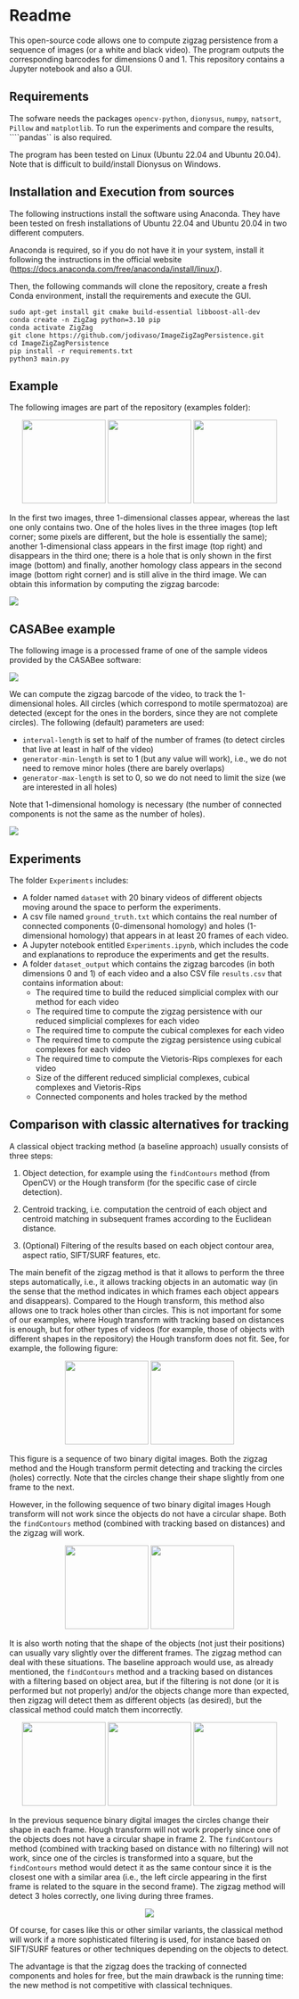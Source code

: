 # Readme

This open-source code allows one to compute zigzag persistence from a sequence of images (or a white and black video). The program outputs the corresponding barcodes for dimensions 0 and 1. This repository contains a Jupyter notebook and also a GUI.

## Requirements

The sofware needs the packages ```opencv-python```, ```dionysus```, ```numpy```, ```natsort```, ```Pillow``` and ```matplotlib```.
To run the experiments and compare the results, ````pandas`` is also required.

The program has been tested on Linux (Ubuntu 22.04 and Ubuntu 20.04). Note that is difficult to build/install Dionysus on Windows.

## Installation and Execution from sources

The following instructions install the software using Anaconda. 
They have been tested on fresh installations of Ubuntu 22.04 and Ubuntu 20.04 in two different computers.

Anaconda is required, so if you do not have it in your system, install it following the instructions in the official website (https://docs.anaconda.com/free/anaconda/install/linux/).

Then, the following commands will clone the repository, create a fresh Conda environment, install the requirements and execute the GUI.

```
sudo apt-get install git cmake build-essential libboost-all-dev
conda create -n ZigZag python=3.10 pip
conda activate ZigZag
git clone https://github.com/jodivaso/ImageZigZagPersistence.git
cd ImageZigZagPersistence
pip install -r requirements.txt
python3 main.py
```




## Example

The following images are part of the repository (examples folder):

<p align="center">
<img src="https://raw.githubusercontent.com/jodivaso/ImageZigZagPersistence/master/readme_imgs/3circles-3.jpg" width="150">
<img src="https://raw.githubusercontent.com/jodivaso/ImageZigZagPersistence/master/readme_imgs/3circles-2.jpg" width="150">
<img src="https://raw.githubusercontent.com/jodivaso/ImageZigZagPersistence/master/readme_imgs/3circles-1.jpg" width="150">
</p>


In the first two images, three 1-dimensional classes
appear, whereas the last one only contains two. One of the holes
lives in the three images (top left corner; some pixels are different, but the hole is essentially the same); another 1-dimensional
class appears in the first image (top right) and disappears in
the third one; there is a hole that is only shown in the first image (bottom) and finally, another homology class appears in the
second image (bottom right corner) and is still alive in the third
image. We can obtain this information by computing the zigzag
barcode:

<p>
<img src="https://raw.githubusercontent.com/jodivaso/ImageZigZagPersistence/master/readme_imgs/3circles-barcode.png">

</p>


## CASABee example

The following image is a processed frame of one of the sample videos provided by the CASABee software:

![](https://raw.githubusercontent.com/jodivaso/ImageZigZagPersistence/master/readme_imgs/frame_video_CASABee.jpg)

We can compute the zigzag barcode of the video, to track the 1-dimensional holes. All circles (which correspond to motile spermatozoa) 
are detected (except for the ones in the borders, since they are not complete circles). The following (default) parameters are used:
- ```interval-length``` is set to half of the number of frames (to detect circles that live at least in half of the video)
- ```generator-min-length``` is set to 1 (but any value will work), i.e., we do not need to remove minor holes (there are barely overlaps)
- ```generator-max-length``` is set to 0, so we do not need to limit the size (we are interested in all holes)

Note that 1-dimensional homology is necessary (the number of connected components is not the same as the number of holes).

![](https://raw.githubusercontent.com/jodivaso/ImageZigZagPersistence/master/readme_imgs/result_video_CASABee.jpg)



## Experiments

The folder ```Experiments``` includes:
- A folder named ```dataset``` with 20 binary videos of different objects moving around the space to perform the experiments.
- A csv file named ```ground_truth.txt``` which contains the real number of connected components (0-dimensonal homology) and holes (1-dimensional homology) that appears in at least 20 frames of each video.
- A Jupyter notebook entitled ```Experiments.ipynb```, which includes the code and explanations to reproduce the experiments and get the results.
- A folder ```dataset_output``` which contains the zigzag barcodes (in both dimensions 0 and 1) of each video and a also CSV file ```results.csv``` that contains information about:
    - The required time to build the reduced simplicial complex with our method for each video
    - The required time to compute the zigzag persistence with our reduced simplicial complexes for each video
    - The required time to compute the cubical complexes for each video
    - The required time to compute the zigzag persistence using cubical complexes for each video
    - The required time to compute the Vietoris-Rips complexes for each video
    - Size of the different reduced simplicial complexes, cubical complexes and Vietoris-Rips
    - Connected components and holes tracked by the method



## Comparison with classic alternatives for tracking

A classical object tracking method (a baseline approach) usually consists of three steps:

1. Object detection, for example using the ```findContours``` method (from OpenCV) or
the Hough transform (for the specific case of circle detection).

3. Centroid tracking, i.e. computation the centroid of each object and centroid matching
in subsequent frames according to the Euclidean distance.

5. (Optional) Filtering of the results based on each object contour area, aspect ratio,
SIFT/SURF features, etc.

The main benefit of the zigzag method is that it allows to perform the three steps
automatically, i.e., it allows tracking objects in an automatic way (in the sense that the
method indicates in which frames each object appears and disappears). Compared to the
Hough transform, this method also allows one to track holes other than circles. This is
not important for some of our examples, where Hough transform with tracking based on
distances is enough, but for other types of videos (for example, those of objects with different
shapes in the repository) the Hough transform does not fit. See, for example, the following figure:

<p align="center">
<img src="https://raw.githubusercontent.com/jodivaso/ImageZigZagPersistence/master/readme_imgs/examples_comparison/example2/example_response1.jpg" width="150">
<img src="https://raw.githubusercontent.com/jodivaso/ImageZigZagPersistence/master/readme_imgs/examples_comparison/example2/example_response2.jpg" width="150">
</p>

This figure is a sequence of two binary digital images. Both the zigzag method and the Hough
transform permit detecting and tracking the circles (holes) correctly. Note that the circles
change their shape slightly from one frame to the next.

However, in the following sequence of two binary digital images Hough transform will not work since
the objects do not have a circular shape. Both the ```findContours``` method (combined with
tracking based on distances) and the zigzag will work.

<p align="center">
<img src="https://raw.githubusercontent.com/jodivaso/ImageZigZagPersistence/master/readme_imgs/examples_comparison/example3/example_response1.jpg" width="150">
<img src="https://raw.githubusercontent.com/jodivaso/ImageZigZagPersistence/master/readme_imgs/examples_comparison/example3/example_response2.jpg" width="150">
</p>


It is also worth noting that the shape of the objects (not just their positions) can usually
vary slightly over the different frames. The zigzag method can deal with these situations.
The baseline approach would use, as already mentioned, the ```findContours``` method and a
tracking based on distances with a filtering based on object area, but if the filtering is not
done (or it is performed but not properly) and/or the objects change more than expected,
then zigzag will detect them as different objects (as desired), but the classical method could
match them incorrectly.

<p align="center">
<img src="https://raw.githubusercontent.com/jodivaso/ImageZigZagPersistence/master/readme_imgs/examples_comparison/example1/example_response1.jpg" width="150">
<img src="https://raw.githubusercontent.com/jodivaso/ImageZigZagPersistence/master/readme_imgs/examples_comparison/example1/example_response2.jpg" width="150">
<img src="https://raw.githubusercontent.com/jodivaso/ImageZigZagPersistence/master/readme_imgs/examples_comparison/example1/example_response3.jpg" width="150">
</p>

In the previous sequence binary digital images the circles change their shape
in each frame. Hough transform will not work properly since one of the objects does not
have a circular shape in frame 2. The ```findContours``` method (combined with tracking based
on distance with no filtering) will not work, since one of the circles is transformed into a
square, but the ```findContours``` method would detect it as the same contour since it is the
closest one with a similar area (i.e., the left circle appearing in the first frame is related to
the square in the second frame). The zigzag method will detect 3 holes correctly, one living
during three frames.

<p align="center">
<img src="https://raw.githubusercontent.com/jodivaso/ImageZigZagPersistence/master/readme_imgs/examples_comparison/example1/example_response1_barcode.jpg">
</p>

Of course, for cases like this or other similar variants, the classical method will work if
a more sophisticated filtering is used, for instance based on SIFT/SURF features or other
techniques depending on the objects to detect.

The advantage is that the zigzag does the tracking of connected components and holes for free, 
but the main drawback is the running time: the new method is not competitive with classical techniques.
